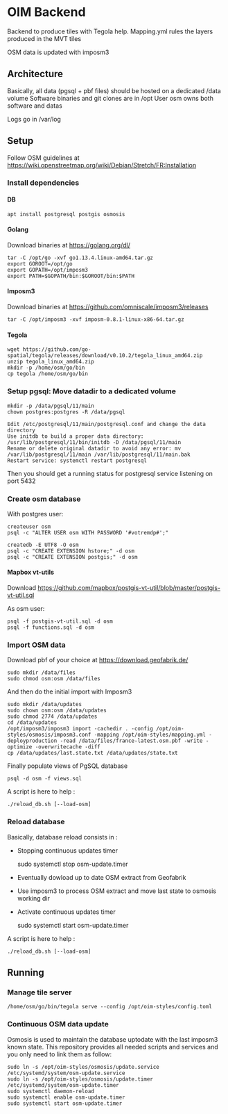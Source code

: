 # OIM Backend
Backend to produce tiles with Tegola help. Mapping.yml rules the layers produced in the MVT tiles

OSM data is updated with imposm3

## Architecture
Basically, all data (pgsql + pbf files) should be hosted on a dedicated /data volume
Software binaries and git clones are in /opt
User osm owns both software and datas

Logs go in /var/log

## Setup
Follow OSM guidelines at https://wiki.openstreetmap.org/wiki/Debian/Stretch/FR:Installation

### Install dependencies
#### DB
    apt install postgresql postgis osmosis

#### Golang
Download binaries at https://golang.org/dl/

    tar -C /opt/go -xvf go1.13.4.linux-amd64.tar.gz
    export GOROOT=/opt/go
    export GOPATH=/opt/imposm3
    export PATH=$GOPATH/bin:$GOROOT/bin:$PATH

#### Imposm3
Download binaries at https://github.com/omniscale/imposm3/releases

    tar -C /opt/imposm3 -xvf imposm-0.8.1-linux-x86-64.tar.gz

#### Tegola
    wget https://github.com/go-spatial/tegola/releases/download/v0.10.2/tegola_linux_amd64.zip
    unzip tegola_linux_amd64.zip
    mkdir -p /home/osm/go/bin
    cp tegola /home/osm/go/bin

### Setup pgsql: Move datadir to a dedicated volume
    mkdir -p /data/pgsql/11/main
    chown postgres:postgres -R /data/pgsql

    Edit /etc/postgresql/11/main/postgresql.conf and change the data directory
    Use initdb to build a proper data directory: /usr/lib/postgresql/11/bin/initdb -D /data/pgsql/11/main
    Rename or delete original datadir to avoid any error: mv /var/lib/postgresql/11/main /var/lib/postgresql/11/main.bak
    Restart service: systemctl restart postgresql

Then you should get a running status for postgresql service listening on port 5432

### Create osm database
With postgres user:

    createuser osm
    psql -c "ALTER USER osm WITH PASSWORD '#votremdp#';"

    createdb -E UTF8 -O osm
    psql -c "CREATE EXTENSION hstore;" -d osm
    psql -c "CREATE EXTENSION postgis;" -d osm

#### Mapbox vt-utils
Download https://github.com/mapbox/postgis-vt-util/blob/master/postgis-vt-util.sql

As osm user:

    psql -f postgis-vt-util.sql -d osm
    psql -f functions.sql -d osm

### Import OSM data
Download pbf of your choice at https://download.geofabrik.de/
    
    sudo mkdir /data/files
    sudo chmod osm:osm /data/files

And then do the initial import with Imposm3
    
    sudo mkdir /data/updates
    sudo chown osm:osm /data/updates
    sudo chmod 2774 /data/updates
    cd /data/updates
    /opt/imposm3/imposm3 import -cachedir . -config /opt/oim-styles/osmosis/imposm3.conf -mapping /opt/oim-styles/mapping.yml -deployproduction -read /data/files/france-latest.osm.pbf -write -optimize -overwritecache -diff
    cp /data/updates/last.state.txt /data/updates/state.txt

Finally populate views of PgSQL database

    psql -d osm -f views.sql

A script is here to help :

    ./reload_db.sh [--load-osm]

### Reload database
Basically, database reload consists in :
* Stopping continuous updates timer

    sudo systemctl stop osm-update.timer

* Eventually dowload up to date OSM extract from Geofabrik
* Use imposm3 to process OSM extract and move last state to osmosis working dir
* Activate continuous updates timer

    sudo systemctl start osm-update.timer

A script is here to help :

    ./reload_db.sh [--load-osm]

## Running

### Manage tile server
    /home/osm/go/bin/tegola serve --config /opt/oim-styles/config.toml

### Continuous OSM data update
Osmosis is used to maintain the database uptodate with the last imposm3 known state.
This repository provides all needed scripts and services and you only need to link them as follow:

    sudo ln -s /opt/oim-styles/osmosis/update.service /etc/systemd/system/osm-update.service
    sudo ln -s /opt/oim-styles/osmosis/update.timer /etc/systemd/system/osm-update.timer
    sudo systemctl daemon-reload
    sudo systemctl enable osm-update.timer
    sudo systemctl start osm-update.timer 
